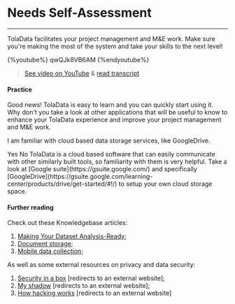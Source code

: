 # Needs Self-Assessment

---

TolaData facilitates your project management and M&E work. Make sure you're making the most of the system and take your skills to the next level!

{%youtube%} qwQJk8VB6AM {%endyoutube%}  
> [See video on YouTube](https://www.youtube.com/embed/qwQJk8VB6AM?rel=0) & [read transcript](https://docs.google.com/document/d/1DCaeMviBwSO5hGSfeh6Y9McPI6D1dzxJyDs5kKa4wug/edit#heading=h.i0ql8wjixfnz)

#### Practice  

Good news! TolaData is easy to learn and you can quickly start using it. Why don't you take a look at other applications that will be useful to know to enhance your TolaData experience and improve your project management and M&E work.

<quiz>
<question>
<p>I am familiar with cloud based data storage services, like GoogleDrive.</p>
<answer correct>Yes</answer>  
<answer>No</answer>
<explanation>TolaData is a cloud based software that can easily communicate with other similarly built tools, so familiarity with them is very helpful. Take a look at [Google suite](https://gsuite.google.com/) and specifically [GoogleDrive](https://gsuite.google.com/learning-center/products/drive/get-started/#!/) to setup your own cloud storage space.</explanation>
</question>
</quiz> 




#### Further reading

Check out these Knowledgebase articles: 

1. [Making Your Dataset Analysis-Ready](https://help.toladata.com/making-your-dataset-analysis-ready.html);
2. [Document storage](https://help.toladata.com/document-storage.html);
3. [Mobile data collection](https://help.toladata.com/mobile-data-collection.html);

As well as some external resources on privacy and data security:
 
1. [Security in a box](https://securityinabox.org/en/) [redirects to an external website];
2. [My shadow](https://myshadow.org/) [redirects to an external website];
3. [How hacking works](https://motherboard.vice.com/en_us/topic/how-hacking-works) \[redirects to an external website\]





